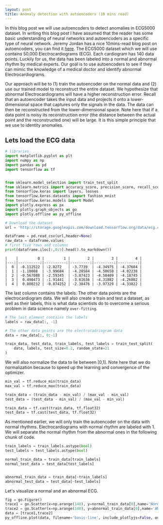 ```yaml
---
layout: post
title: Anomaly detection with autoencoders (10 mins read) 
---
```



<script type="text/javascript" async
  src="https://cdn.mathjax.org/mathjax/latest/MathJax.js?config=TeX-MML-AM_CHTML">
</script>

<script src="https://cdn.plot.ly/plotly-latest.min.js"></script>



In this blog post we will use autoencoders to detect anomalies in ECG5000 dataset. In writing this blog post I have assumed that the reader has some basic understanding of neural networks and autoencoders as a specific type of neural network. Jeremy Jordan has a nice 10mins-read blog post on autoencoders, you can find it [here](https://www.jeremyjordan.me/autoencoders/).  The ECG5000 dataset which we will use contains 50,000 Electrocardiograms (ECG). Each cardiogram has 140 data points.  Luckily for us, the data has been labeled into a normal and abnormal rhythm by medical experts. Our goal is to use autoencoders to see if they can mimic the knowledge of a medical doctor and identify abnormal Electrocardiograms.

Our approach will be to (1) train the autoencoder on the normal data and (2) use our trained model to reconstruct the entire dataset. We hypothesize that abnormal Electrocardiograms will have a higher reconstruction error. Recall that an autoencoder takes the input data and projects it onto a lower-dimensional space that captures only the signals in the data. The data can then be reconstructed from the lower-dimensional space. Note here that if a data point is noisy its reconstruction error (the distance between the actual point and the reconstructed one) will be large. It is this simple principle that we use to identity anomalies. 


## Lets load the ECG data 


```python
# libraries 
import matplotlib.pyplot as plt
import numpy as np
import pandas as pd
import tensorflow as tf


from sklearn.model_selection import train_test_split
from sklearn.metrics import accuracy_score, precision_score, recall_score
from tensorflow.keras import layers, losses
from tensorflow.keras.datasets import fashion_mnist
from tensorflow.keras.models import Model
import plotly.express as px 
import plotly.graph_objects as go 
import plotly.offline as py_offline
```


```python
# Download the dataset
url = 'http://storage.googleapis.com/download.tensorflow.org/data/ecg.csv'

dataframe = pd.read_csv(url,header=None)
raw_data = dataframe.values
# first five rows and columns
print(dataframe.iloc[:,0:5].head().to_markdown())
```

    |    |         0 |         1 |        2 |        3 |        4 |
    |---:|----------:|----------:|---------:|---------:|---------:|
    |  0 | -0.112522 | -2.8272   | -3.7739  | -4.34975 | -4.37604 |
    |  1 | -1.10088  | -3.99684  | -4.28584 | -4.50658 | -4.02238 |
    |  2 | -0.567088 | -2.59345  | -3.87423 | -4.58409 | -4.18745 |
    |  3 |  0.490473 | -1.91441  | -3.61636 | -4.31882 | -4.26802 |
    |  4 |  0.800232 | -0.874252 | -2.38476 | -3.97329 | -4.33822 |


The last column contains the labels. The other data points are the electrocardiogram data. We will also create a train and test a dataset, as well as their labels, this is what data scientists do to overcome a serious problem in data science namely `over-fitting`.


```python
# The last element contains the labels
labels = raw_data[:, -1]

# The other data points are the electrocadriogram data
data = raw_data[:, 0:-1]

train_data, test_data, train_labels, test_labels = train_test_split(
    data, labels, test_size=0.2, random_state=21
)
```

We will also normalize the data to lie between [0,1]. Note here that we do normalization because to speed up the learning and convergence of the optimizer. 



```python
min_val = tf.reduce_min(train_data)
max_val = tf.reduce_max(train_data)

train_data = (train_data - min_val) / (max_val - min_val)
test_data = (test_data - min_val) / (max_val - min_val)

train_data = tf.cast(train_data, tf.float32)
test_data = tf.cast(test_data, tf.float32)
```


As mentioned earlier, we will only train the autoencoder on the data with normal rhythms. Electrocardiograms with normal rhythm are labeled with 1. We will separate the normal rhythm from the abnormal ones in the following chunk of code.


```python
train_labels = train_labels.astype(bool)
test_labels = test_labels.astype(bool)

normal_train_data = train_data[train_labels]
normal_test_data = test_data[test_labels]


abnormal_train_data = train_data[~train_labels]
abnormal_test_data = test_data[~test_labels]
```

Let's visualize a normal and an abnormal  ECG. 


```python
fig = go.Figure()
trace1 = go.Scatter(x=np.arange(140), y=normal_train_data[0],name='Normal')
trace2 = go.Scatter(x=np.arange(140), y=abnormal_train_data[0],name='Abnormal')
data = [trace1,trace2]
py_offline.plot(data, filename='basic-line', include_plotlyjs=False, output_type='div')


```
 <div>                            <div id="df570e40-a9ee-4b30-9e74-8952a20a474b" class="plotly-graph-div" style="height:100%; width:100%;"></div>            <script type="text/javascript">                                    window.PLOTLYENV=window.PLOTLYENV || {};                                    if (document.getElementById("df570e40-a9ee-4b30-9e74-8952a20a474b")) {                    Plotly.newPlot(                        "df570e40-a9ee-4b30-9e74-8952a20a474b",                        [{"name":"Normal","type":"scatter","x":[0,1,2,3,4,5,6,7,8,9,10,11,12,13,14,15,16,17,18,19,20,21,22,23,24,25,26,27,28,29,30,31,32,33,34,35,36,37,38,39,40,41,42,43,44,45,46,47,48,49,50,51,52,53,54,55,56,57,58,59,60,61,62,63,64,65,66,67,68,69,70,71,72,73,74,75,76,77,78,79,80,81,82,83,84,85,86,87,88,89,90,91,92,93,94,95,96,97,98,99,100,101,102,103,104,105,106,107,108,109,110,111,112,113,114,115,116,117,118,119,120,121,122,123,124,125,126,127,128,129,130,131,132,133,134,135,136,137,138,139],"y":[0.5703046321868896,0.4656165838241577,0.2905811667442322,0.17791584134101868,0.09538919478654861,0.08467857539653778,0.2019510418176651,0.3163002133369446,0.33732032775878906,0.41424882411956787,0.47070595622062683,0.4691905081272125,0.4776775538921356,0.48004090785980225,0.4702724516391754,0.4729926884174347,0.479171484708786,0.48027467727661133,0.46928870677948,0.46106863021850586,0.46148037910461426,0.4465829133987427,0.45325326919555664,0.4561009407043457,0.4489617943763733,0.44325318932533264,0.4340217411518097,0.4430723488330841,0.4325052499771118,0.43014901876449585,0.41454657912254333,0.4120652973651886,0.40420278906822205,0.4105454385280609,0.4082913100719452,0.40342992544174194,0.39648476243019104,0.3933204412460327,0.39158815145492554,0.3960387706756592,0.4074695408344269,0.40531179308891296,0.41734880208969116,0.41624557971954346,0.42334118485450745,0.4459063708782196,0.4455184042453766,0.44474098086357117,0.44404327869415283,0.4567321836948395,0.4521746337413788,0.4532504081726074,0.46082931756973267,0.4669593572616577,0.4663194417953491,0.47432830929756165,0.46297091245651245,0.4738894999027252,0.4678889811038971,0.4673447906970978,0.4802667498588562,0.48439839482307434,0.48574668169021606,0.48985567688941956,0.4931734800338745,0.48830410838127136,0.49913936853408813,0.505709171295166,0.5078241229057312,0.5132302641868591,0.5211992859840393,0.514991819858551,0.519900918006897,0.5074853897094727,0.5113434195518494,0.5092939734458923,0.5073481798171997,0.5110538005828857,0.5096123814582825,0.4963955879211426,0.49456536769866943,0.5014910101890564,0.5063670873641968,0.5020293593406677,0.5007152557373047,0.4958237409591675,0.4843623638153076,0.4914246201515198,0.4825357496738434,0.47723883390426636,0.47550636529922485,0.47530031204223633,0.4876338243484497,0.4776129722595215,0.474583238363266,0.4757544696331024,0.47009119391441345,0.4540967047214508,0.46874862909317017,0.4767007529735565,0.4795878529548645,0.4751480519771576,0.47619494795799255,0.48561891913414,0.48763763904571533,0.4996277689933777,0.5284430384635925,0.5431970953941345,0.5495933294296265,0.5488370060920715,0.5231477618217468,0.4934438467025757,0.49881476163864136,0.5099680423736572,0.516133189201355,0.4907889664173126,0.4668024778366089,0.43299439549446106,0.4164400100708008,0.4182245135307312,0.43140411376953125,0.43214115500450134,0.4212411642074585,0.42373567819595337,0.42885276675224304,0.43089887499809265,0.43537637591362,0.4391244351863861,0.4371418356895447,0.4453428089618683,0.4533092975616455,0.48821336030960083,0.5786804556846619,0.5858615636825562,0.5959517955780029,0.5952476263046265,0.5700759291648865,0.4850423336029053,0.42335018515586853,0.4759834408760071]},{"name":"Abnormal","type":"scatter","x":[0,1,2,3,4,5,6,7,8,9,10,11,12,13,14,15,16,17,18,19,20,21,22,23,24,25,26,27,28,29,30,31,32,33,34,35,36,37,38,39,40,41,42,43,44,45,46,47,48,49,50,51,52,53,54,55,56,57,58,59,60,61,62,63,64,65,66,67,68,69,70,71,72,73,74,75,76,77,78,79,80,81,82,83,84,85,86,87,88,89,90,91,92,93,94,95,96,97,98,99,100,101,102,103,104,105,106,107,108,109,110,111,112,113,114,115,116,117,118,119,120,121,122,123,124,125,126,127,128,129,130,131,132,133,134,135,136,137,138,139],"y":[0.4304001033306122,0.35345321893692017,0.3034263849258423,0.2818489074707031,0.28353944420814514,0.28959953784942627,0.3114522695541382,0.3470645248889923,0.3809654414653778,0.39506226778030396,0.3976452350616455,0.41356122493743896,0.4387162923812866,0.4520491063594818,0.4495706260204315,0.44956129789352417,0.45499545335769653,0.45426806807518005,0.44863343238830566,0.45084789395332336,0.45330581068992615,0.4520796537399292,0.4475529193878174,0.44939249753952026,0.4473649561405182,0.44874852895736694,0.4485017955303192,0.4462437331676483,0.44809791445732117,0.4483480751514435,0.44390979409217834,0.44208911061286926,0.4433857798576355,0.44462850689888,0.43986889719963074,0.4404641091823578,0.4400186240673065,0.43668332695961,0.4339315891265869,0.4317610263824463,0.4295136630535126,0.4274426996707916,0.42877644300460815,0.42894187569618225,0.4254743754863739,0.42517906427383423,0.42631953954696655,0.4277213215827942,0.42250746488571167,0.42367860674858093,0.4281102418899536,0.4270593523979187,0.4272007346153259,0.4308776557445526,0.4309622049331665,0.43490204215049744,0.43578556180000305,0.43896228075027466,0.44403478503227234,0.4491182863712311,0.453519344329834,0.4524179995059967,0.45339763164520264,0.45347079634666443,0.45640361309051514,0.45917513966560364,0.45685112476348877,0.45898863673210144,0.4569636881351471,0.45675793290138245,0.46130383014678955,0.45900118350982666,0.46151021122932434,0.46561598777770996,0.4587060809135437,0.4582265317440033,0.4626377522945404,0.4621920883655548,0.4627910554409027,0.46581798791885376,0.4644567370414734,0.4647052586078644,0.46456974744796753,0.4647565186023712,0.46593987941741943,0.46568334102630615,0.46936455368995667,0.47205060720443726,0.4691234230995178,0.4770551025867462,0.4743116497993469,0.4712502956390381,0.476502001285553,0.4755341112613678,0.47373101115226746,0.47748467326164246,0.48040735721588135,0.47647133469581604,0.4788639545440674,0.48452094197273254,0.4846736788749695,0.4795249104499817,0.4818657338619232,0.4819636642932892,0.48308029770851135,0.47801387310028076,0.48302972316741943,0.48857638239860535,0.48736441135406494,0.49351075291633606,0.49945521354675293,0.505765438079834,0.5169975757598877,0.527177631855011,0.5347791314125061,0.544451892375946,0.5556207895278931,0.5749051570892334,0.5851321816444397,0.5897799730300903,0.5978419184684753,0.6050950884819031,0.6238124370574951,0.6344885230064392,0.6365599036216736,0.6482247710227966,0.6608508229255676,0.6543368697166443,0.6259334683418274,0.5985985398292542,0.5772880911827087,0.5069698095321655,0.423368364572525,0.395474374294281,0.3666984438896179,0.35847392678260803,0.34862595796585083,0.3050689399242401,0.2622550129890442,0.25020110607147217]}],                        {"template":{"data":{"bar":[{"error_x":{"color":"#2a3f5f"},"error_y":{"color":"#2a3f5f"},"marker":{"line":{"color":"#E5ECF6","width":0.5},"pattern":{"fillmode":"overlay","size":10,"solidity":0.2}},"type":"bar"}],"barpolar":[{"marker":{"line":{"color":"#E5ECF6","width":0.5},"pattern":{"fillmode":"overlay","size":10,"solidity":0.2}},"type":"barpolar"}],"carpet":[{"aaxis":{"endlinecolor":"#2a3f5f","gridcolor":"white","linecolor":"white","minorgridcolor":"white","startlinecolor":"#2a3f5f"},"baxis":{"endlinecolor":"#2a3f5f","gridcolor":"white","linecolor":"white","minorgridcolor":"white","startlinecolor":"#2a3f5f"},"type":"carpet"}],"choropleth":[{"colorbar":{"outlinewidth":0,"ticks":""},"type":"choropleth"}],"contour":[{"colorbar":{"outlinewidth":0,"ticks":""},"colorscale":[[0.0,"#0d0887"],[0.1111111111111111,"#46039f"],[0.2222222222222222,"#7201a8"],[0.3333333333333333,"#9c179e"],[0.4444444444444444,"#bd3786"],[0.5555555555555556,"#d8576b"],[0.6666666666666666,"#ed7953"],[0.7777777777777778,"#fb9f3a"],[0.8888888888888888,"#fdca26"],[1.0,"#f0f921"]],"type":"contour"}],"contourcarpet":[{"colorbar":{"outlinewidth":0,"ticks":""},"type":"contourcarpet"}],"heatmap":[{"colorbar":{"outlinewidth":0,"ticks":""},"colorscale":[[0.0,"#0d0887"],[0.1111111111111111,"#46039f"],[0.2222222222222222,"#7201a8"],[0.3333333333333333,"#9c179e"],[0.4444444444444444,"#bd3786"],[0.5555555555555556,"#d8576b"],[0.6666666666666666,"#ed7953"],[0.7777777777777778,"#fb9f3a"],[0.8888888888888888,"#fdca26"],[1.0,"#f0f921"]],"type":"heatmap"}],"heatmapgl":[{"colorbar":{"outlinewidth":0,"ticks":""},"colorscale":[[0.0,"#0d0887"],[0.1111111111111111,"#46039f"],[0.2222222222222222,"#7201a8"],[0.3333333333333333,"#9c179e"],[0.4444444444444444,"#bd3786"],[0.5555555555555556,"#d8576b"],[0.6666666666666666,"#ed7953"],[0.7777777777777778,"#fb9f3a"],[0.8888888888888888,"#fdca26"],[1.0,"#f0f921"]],"type":"heatmapgl"}],"histogram":[{"marker":{"pattern":{"fillmode":"overlay","size":10,"solidity":0.2}},"type":"histogram"}],"histogram2d":[{"colorbar":{"outlinewidth":0,"ticks":""},"colorscale":[[0.0,"#0d0887"],[0.1111111111111111,"#46039f"],[0.2222222222222222,"#7201a8"],[0.3333333333333333,"#9c179e"],[0.4444444444444444,"#bd3786"],[0.5555555555555556,"#d8576b"],[0.6666666666666666,"#ed7953"],[0.7777777777777778,"#fb9f3a"],[0.8888888888888888,"#fdca26"],[1.0,"#f0f921"]],"type":"histogram2d"}],"histogram2dcontour":[{"colorbar":{"outlinewidth":0,"ticks":""},"colorscale":[[0.0,"#0d0887"],[0.1111111111111111,"#46039f"],[0.2222222222222222,"#7201a8"],[0.3333333333333333,"#9c179e"],[0.4444444444444444,"#bd3786"],[0.5555555555555556,"#d8576b"],[0.6666666666666666,"#ed7953"],[0.7777777777777778,"#fb9f3a"],[0.8888888888888888,"#fdca26"],[1.0,"#f0f921"]],"type":"histogram2dcontour"}],"mesh3d":[{"colorbar":{"outlinewidth":0,"ticks":""},"type":"mesh3d"}],"parcoords":[{"line":{"colorbar":{"outlinewidth":0,"ticks":""}},"type":"parcoords"}],"pie":[{"automargin":true,"type":"pie"}],"scatter":[{"marker":{"colorbar":{"outlinewidth":0,"ticks":""}},"type":"scatter"}],"scatter3d":[{"line":{"colorbar":{"outlinewidth":0,"ticks":""}},"marker":{"colorbar":{"outlinewidth":0,"ticks":""}},"type":"scatter3d"}],"scattercarpet":[{"marker":{"colorbar":{"outlinewidth":0,"ticks":""}},"type":"scattercarpet"}],"scattergeo":[{"marker":{"colorbar":{"outlinewidth":0,"ticks":""}},"type":"scattergeo"}],"scattergl":[{"marker":{"colorbar":{"outlinewidth":0,"ticks":""}},"type":"scattergl"}],"scattermapbox":[{"marker":{"colorbar":{"outlinewidth":0,"ticks":""}},"type":"scattermapbox"}],"scatterpolar":[{"marker":{"colorbar":{"outlinewidth":0,"ticks":""}},"type":"scatterpolar"}],"scatterpolargl":[{"marker":{"colorbar":{"outlinewidth":0,"ticks":""}},"type":"scatterpolargl"}],"scatterternary":[{"marker":{"colorbar":{"outlinewidth":0,"ticks":""}},"type":"scatterternary"}],"surface":[{"colorbar":{"outlinewidth":0,"ticks":""},"colorscale":[[0.0,"#0d0887"],[0.1111111111111111,"#46039f"],[0.2222222222222222,"#7201a8"],[0.3333333333333333,"#9c179e"],[0.4444444444444444,"#bd3786"],[0.5555555555555556,"#d8576b"],[0.6666666666666666,"#ed7953"],[0.7777777777777778,"#fb9f3a"],[0.8888888888888888,"#fdca26"],[1.0,"#f0f921"]],"type":"surface"}],"table":[{"cells":{"fill":{"color":"#EBF0F8"},"line":{"color":"white"}},"header":{"fill":{"color":"#C8D4E3"},"line":{"color":"white"}},"type":"table"}]},"layout":{"annotationdefaults":{"arrowcolor":"#2a3f5f","arrowhead":0,"arrowwidth":1},"autotypenumbers":"strict","coloraxis":{"colorbar":{"outlinewidth":0,"ticks":""}},"colorscale":{"diverging":[[0,"#8e0152"],[0.1,"#c51b7d"],[0.2,"#de77ae"],[0.3,"#f1b6da"],[0.4,"#fde0ef"],[0.5,"#f7f7f7"],[0.6,"#e6f5d0"],[0.7,"#b8e186"],[0.8,"#7fbc41"],[0.9,"#4d9221"],[1,"#276419"]],"sequential":[[0.0,"#0d0887"],[0.1111111111111111,"#46039f"],[0.2222222222222222,"#7201a8"],[0.3333333333333333,"#9c179e"],[0.4444444444444444,"#bd3786"],[0.5555555555555556,"#d8576b"],[0.6666666666666666,"#ed7953"],[0.7777777777777778,"#fb9f3a"],[0.8888888888888888,"#fdca26"],[1.0,"#f0f921"]],"sequentialminus":[[0.0,"#0d0887"],[0.1111111111111111,"#46039f"],[0.2222222222222222,"#7201a8"],[0.3333333333333333,"#9c179e"],[0.4444444444444444,"#bd3786"],[0.5555555555555556,"#d8576b"],[0.6666666666666666,"#ed7953"],[0.7777777777777778,"#fb9f3a"],[0.8888888888888888,"#fdca26"],[1.0,"#f0f921"]]},"colorway":["#636efa","#EF553B","#00cc96","#ab63fa","#FFA15A","#19d3f3","#FF6692","#B6E880","#FF97FF","#FECB52"],"font":{"color":"#2a3f5f"},"geo":{"bgcolor":"white","lakecolor":"white","landcolor":"#E5ECF6","showlakes":true,"showland":true,"subunitcolor":"white"},"hoverlabel":{"align":"left"},"hovermode":"closest","mapbox":{"style":"light"},"paper_bgcolor":"white","plot_bgcolor":"#E5ECF6","polar":{"angularaxis":{"gridcolor":"white","linecolor":"white","ticks":""},"bgcolor":"#E5ECF6","radialaxis":{"gridcolor":"white","linecolor":"white","ticks":""}},"scene":{"xaxis":{"backgroundcolor":"#E5ECF6","gridcolor":"white","gridwidth":2,"linecolor":"white","showbackground":true,"ticks":"","zerolinecolor":"white"},"yaxis":{"backgroundcolor":"#E5ECF6","gridcolor":"white","gridwidth":2,"linecolor":"white","showbackground":true,"ticks":"","zerolinecolor":"white"},"zaxis":{"backgroundcolor":"#E5ECF6","gridcolor":"white","gridwidth":2,"linecolor":"white","showbackground":true,"ticks":"","zerolinecolor":"white"}},"shapedefaults":{"line":{"color":"#2a3f5f"}},"ternary":{"aaxis":{"gridcolor":"white","linecolor":"white","ticks":""},"baxis":{"gridcolor":"white","linecolor":"white","ticks":""},"bgcolor":"#E5ECF6","caxis":{"gridcolor":"white","linecolor":"white","ticks":""}},"title":{"x":0.05},"xaxis":{"automargin":true,"gridcolor":"white","linecolor":"white","ticks":"","title":{"standoff":15},"zerolinecolor":"white","zerolinewidth":2},"yaxis":{"automargin":true,"gridcolor":"white","linecolor":"white","ticks":"","title":{"standoff":15},"zerolinecolor":"white","zerolinewidth":2}}}},                        {"responsive": true}                    )                };                            </script>        </div>



Observe that there is a huge discrepancy between the normal and abnormal graphs for large values on the x-axis. We will now build an autoencoder that will encode the normal data.

Build the model. Here we will use `Kera`'s sequential API, with three dense layers for the encoder and three dense layers for the decoder. We will create an `AnormlyDectector` class that inherits from the `Model` class. 


```python
class AnomalyDetector(Model):
  def __init__(self):
    super(AnomalyDetector, self).__init__()
    self.encoder = tf.keras.Sequential([
      layers.Dense(32, activation="relu"),
      layers.Dense(16, activation="relu"),
      layers.Dense(8, activation="relu")])

    self.decoder = tf.keras.Sequential([
      layers.Dense(16, activation="relu"),
      layers.Dense(32, activation="relu"),
      layers.Dense(140, activation="sigmoid")])

  def call(self, x):
    encoded = self.encoder(x)
    decoded = self.decoder(encoded)
    return decoded

autoencoder = AnomalyDetector()
```

Note that the call method in the `AnormalyDetector` class combines the `encoder` and `decoder` and returns the `decoder` object. Let's `compile`, compilation here will mean we will update our `autoencoder` object with an `optimizer` and a `loss` function. We are using the mean absolute error loss defined as:

$$
\text{mae} = \frac{1}{n}\sum_{i=1}^n{|y_i-\hat{y}_i|}.
$$

Where in this simple formular, we have $n$ data points $$ i = 1,2,...,n$$, $$y_i $$ refers to the actual (true/observed) data point and $$\hat{y}_i$$ is its estimate. In our use case, $$y_i$$ is the actual ECG and $$\hat{y}_i$$ will be its reconstructed version.


```python
autoencoder.compile(optimizer='adam', loss='mae')
```

We now train the `autoencoder` by calling its fit method using only the normal rhythm ECG.


```python
history = autoencoder.fit(normal_train_data, normal_train_data, 
          epochs=40, 
          batch_size=1024,
          validation_data=(test_data, test_data),
          shuffle=True)
```

    2021-07-01 23:30:53.389957: I tensorflow/compiler/mlir/mlir_graph_optimization_pass.cc:176] None of the MLIR Optimization Passes are enabled (registered 2)
    2021-07-01 23:30:53.407961: I tensorflow/core/platform/profile_utils/cpu_utils.cc:114] CPU Frequency: 2299965000 Hz
    Epoch 1/40
    3/3 [==============================] - 1s 68ms/step - loss: 0.0583 - val_loss: 0.0538
    Epoch 2/40
    3/3 [==============================] - 0s 12ms/step - loss: 0.0572 - val_loss: 0.0529
    Epoch 3/40
    3/3 [==============================] - 0s 13ms/step - loss: 0.0560 - val_loss: 0.0516
    Epoch 4/40
   


Note that although, the training is done on the normal rythm ECG, the validation is done on the entire test dataset. 


```python
trace1 = go.Scatter(y=history.history["loss"],name='Training loss')
trace2 = go.Scatter(y=history.history["val_loss"],name="Validation Loss")

data = [trace1,trace2]
py_offline.plot(data, filename='basic-line', include_plotlyjs=False, output_type='div')
```
<div>                            <div id="9a253f0c-d785-4a32-8fb4-40fba092d1ae" class="plotly-graph-div" style="height:100%; width:100%;"></div>            <script type="text/javascript">                                    window.PLOTLYENV=window.PLOTLYENV || {};                                    if (document.getElementById("9a253f0c-d785-4a32-8fb4-40fba092d1ae")) {                    Plotly.newPlot(                        "9a253f0c-d785-4a32-8fb4-40fba092d1ae",                        [{"name":"Training loss","type":"scatter","y":[0.058278534561395645,0.05722469091415405,0.055976081639528275,0.05413749814033508,0.05195949599146843,0.04983977600932121,0.047649431973695755,0.045335717499256134,0.042959924787282944,0.04062921181321144,0.03834312781691551,0.03613226115703583,0.034103430807590485,0.032226432114839554,0.030500391498208046,0.028956780210137367,0.027625905349850655,0.026466840878129005,0.02543344534933567,0.024553125724196434,0.023776769638061523,0.023114116862416267,0.022525107488036156,0.02204899489879608,0.021653564646840096,0.021222712472081184,0.020815474912524223,0.02050328254699707,0.020228561013936996,0.01997336931526661,0.019709087908267975,0.019487522542476654,0.019291188567876816,0.019120845943689346,0.018972262740135193,0.01884193904697895,0.01869540847837925,0.018570875748991966,0.018489936366677284,0.018385285511612892]},{"name":"Validation Loss","type":"scatter","y":[0.05377873405814171,0.05285775288939476,0.05161994323134422,0.050348639488220215,0.049337007105350494,0.04812619462609291,0.04682121425867081,0.04544347524642944,0.04408815875649452,0.04306970164179802,0.04215961694717407,0.041414909064769745,0.040336973965168,0.03945089876651764,0.03880546614527702,0.0382448211312294,0.037505149841308594,0.0367407463490963,0.03622050955891609,0.035524141043424606,0.035079870373010635,0.034299202263355255,0.03374018892645836,0.033646248281002045,0.03341890498995781,0.032838888466358185,0.032575566321611404,0.032258376479148865,0.032065022736787796,0.03204252943396568,0.032129280269145966,0.032059311866760254,0.03175316005945206,0.03152251988649368,0.031246867030858994,0.03106059320271015,0.03096027299761772,0.031274210661649704,0.031148653477430344,0.03088766522705555]}],                        {"template":{"data":{"bar":[{"error_x":{"color":"#2a3f5f"},"error_y":{"color":"#2a3f5f"},"marker":{"line":{"color":"#E5ECF6","width":0.5},"pattern":{"fillmode":"overlay","size":10,"solidity":0.2}},"type":"bar"}],"barpolar":[{"marker":{"line":{"color":"#E5ECF6","width":0.5},"pattern":{"fillmode":"overlay","size":10,"solidity":0.2}},"type":"barpolar"}],"carpet":[{"aaxis":{"endlinecolor":"#2a3f5f","gridcolor":"white","linecolor":"white","minorgridcolor":"white","startlinecolor":"#2a3f5f"},"baxis":{"endlinecolor":"#2a3f5f","gridcolor":"white","linecolor":"white","minorgridcolor":"white","startlinecolor":"#2a3f5f"},"type":"carpet"}],"choropleth":[{"colorbar":{"outlinewidth":0,"ticks":""},"type":"choropleth"}],"contour":[{"colorbar":{"outlinewidth":0,"ticks":""},"colorscale":[[0.0,"#0d0887"],[0.1111111111111111,"#46039f"],[0.2222222222222222,"#7201a8"],[0.3333333333333333,"#9c179e"],[0.4444444444444444,"#bd3786"],[0.5555555555555556,"#d8576b"],[0.6666666666666666,"#ed7953"],[0.7777777777777778,"#fb9f3a"],[0.8888888888888888,"#fdca26"],[1.0,"#f0f921"]],"type":"contour"}],"contourcarpet":[{"colorbar":{"outlinewidth":0,"ticks":""},"type":"contourcarpet"}],"heatmap":[{"colorbar":{"outlinewidth":0,"ticks":""},"colorscale":[[0.0,"#0d0887"],[0.1111111111111111,"#46039f"],[0.2222222222222222,"#7201a8"],[0.3333333333333333,"#9c179e"],[0.4444444444444444,"#bd3786"],[0.5555555555555556,"#d8576b"],[0.6666666666666666,"#ed7953"],[0.7777777777777778,"#fb9f3a"],[0.8888888888888888,"#fdca26"],[1.0,"#f0f921"]],"type":"heatmap"}],"heatmapgl":[{"colorbar":{"outlinewidth":0,"ticks":""},"colorscale":[[0.0,"#0d0887"],[0.1111111111111111,"#46039f"],[0.2222222222222222,"#7201a8"],[0.3333333333333333,"#9c179e"],[0.4444444444444444,"#bd3786"],[0.5555555555555556,"#d8576b"],[0.6666666666666666,"#ed7953"],[0.7777777777777778,"#fb9f3a"],[0.8888888888888888,"#fdca26"],[1.0,"#f0f921"]],"type":"heatmapgl"}],"histogram":[{"marker":{"pattern":{"fillmode":"overlay","size":10,"solidity":0.2}},"type":"histogram"}],"histogram2d":[{"colorbar":{"outlinewidth":0,"ticks":""},"colorscale":[[0.0,"#0d0887"],[0.1111111111111111,"#46039f"],[0.2222222222222222,"#7201a8"],[0.3333333333333333,"#9c179e"],[0.4444444444444444,"#bd3786"],[0.5555555555555556,"#d8576b"],[0.6666666666666666,"#ed7953"],[0.7777777777777778,"#fb9f3a"],[0.8888888888888888,"#fdca26"],[1.0,"#f0f921"]],"type":"histogram2d"}],"histogram2dcontour":[{"colorbar":{"outlinewidth":0,"ticks":""},"colorscale":[[0.0,"#0d0887"],[0.1111111111111111,"#46039f"],[0.2222222222222222,"#7201a8"],[0.3333333333333333,"#9c179e"],[0.4444444444444444,"#bd3786"],[0.5555555555555556,"#d8576b"],[0.6666666666666666,"#ed7953"],[0.7777777777777778,"#fb9f3a"],[0.8888888888888888,"#fdca26"],[1.0,"#f0f921"]],"type":"histogram2dcontour"}],"mesh3d":[{"colorbar":{"outlinewidth":0,"ticks":""},"type":"mesh3d"}],"parcoords":[{"line":{"colorbar":{"outlinewidth":0,"ticks":""}},"type":"parcoords"}],"pie":[{"automargin":true,"type":"pie"}],"scatter":[{"marker":{"colorbar":{"outlinewidth":0,"ticks":""}},"type":"scatter"}],"scatter3d":[{"line":{"colorbar":{"outlinewidth":0,"ticks":""}},"marker":{"colorbar":{"outlinewidth":0,"ticks":""}},"type":"scatter3d"}],"scattercarpet":[{"marker":{"colorbar":{"outlinewidth":0,"ticks":""}},"type":"scattercarpet"}],"scattergeo":[{"marker":{"colorbar":{"outlinewidth":0,"ticks":""}},"type":"scattergeo"}],"scattergl":[{"marker":{"colorbar":{"outlinewidth":0,"ticks":""}},"type":"scattergl"}],"scattermapbox":[{"marker":{"colorbar":{"outlinewidth":0,"ticks":""}},"type":"scattermapbox"}],"scatterpolar":[{"marker":{"colorbar":{"outlinewidth":0,"ticks":""}},"type":"scatterpolar"}],"scatterpolargl":[{"marker":{"colorbar":{"outlinewidth":0,"ticks":""}},"type":"scatterpolargl"}],"scatterternary":[{"marker":{"colorbar":{"outlinewidth":0,"ticks":""}},"type":"scatterternary"}],"surface":[{"colorbar":{"outlinewidth":0,"ticks":""},"colorscale":[[0.0,"#0d0887"],[0.1111111111111111,"#46039f"],[0.2222222222222222,"#7201a8"],[0.3333333333333333,"#9c179e"],[0.4444444444444444,"#bd3786"],[0.5555555555555556,"#d8576b"],[0.6666666666666666,"#ed7953"],[0.7777777777777778,"#fb9f3a"],[0.8888888888888888,"#fdca26"],[1.0,"#f0f921"]],"type":"surface"}],"table":[{"cells":{"fill":{"color":"#EBF0F8"},"line":{"color":"white"}},"header":{"fill":{"color":"#C8D4E3"},"line":{"color":"white"}},"type":"table"}]},"layout":{"annotationdefaults":{"arrowcolor":"#2a3f5f","arrowhead":0,"arrowwidth":1},"autotypenumbers":"strict","coloraxis":{"colorbar":{"outlinewidth":0,"ticks":""}},"colorscale":{"diverging":[[0,"#8e0152"],[0.1,"#c51b7d"],[0.2,"#de77ae"],[0.3,"#f1b6da"],[0.4,"#fde0ef"],[0.5,"#f7f7f7"],[0.6,"#e6f5d0"],[0.7,"#b8e186"],[0.8,"#7fbc41"],[0.9,"#4d9221"],[1,"#276419"]],"sequential":[[0.0,"#0d0887"],[0.1111111111111111,"#46039f"],[0.2222222222222222,"#7201a8"],[0.3333333333333333,"#9c179e"],[0.4444444444444444,"#bd3786"],[0.5555555555555556,"#d8576b"],[0.6666666666666666,"#ed7953"],[0.7777777777777778,"#fb9f3a"],[0.8888888888888888,"#fdca26"],[1.0,"#f0f921"]],"sequentialminus":[[0.0,"#0d0887"],[0.1111111111111111,"#46039f"],[0.2222222222222222,"#7201a8"],[0.3333333333333333,"#9c179e"],[0.4444444444444444,"#bd3786"],[0.5555555555555556,"#d8576b"],[0.6666666666666666,"#ed7953"],[0.7777777777777778,"#fb9f3a"],[0.8888888888888888,"#fdca26"],[1.0,"#f0f921"]]},"colorway":["#636efa","#EF553B","#00cc96","#ab63fa","#FFA15A","#19d3f3","#FF6692","#B6E880","#FF97FF","#FECB52"],"font":{"color":"#2a3f5f"},"geo":{"bgcolor":"white","lakecolor":"white","landcolor":"#E5ECF6","showlakes":true,"showland":true,"subunitcolor":"white"},"hoverlabel":{"align":"left"},"hovermode":"closest","mapbox":{"style":"light"},"paper_bgcolor":"white","plot_bgcolor":"#E5ECF6","polar":{"angularaxis":{"gridcolor":"white","linecolor":"white","ticks":""},"bgcolor":"#E5ECF6","radialaxis":{"gridcolor":"white","linecolor":"white","ticks":""}},"scene":{"xaxis":{"backgroundcolor":"#E5ECF6","gridcolor":"white","gridwidth":2,"linecolor":"white","showbackground":true,"ticks":"","zerolinecolor":"white"},"yaxis":{"backgroundcolor":"#E5ECF6","gridcolor":"white","gridwidth":2,"linecolor":"white","showbackground":true,"ticks":"","zerolinecolor":"white"},"zaxis":{"backgroundcolor":"#E5ECF6","gridcolor":"white","gridwidth":2,"linecolor":"white","showbackground":true,"ticks":"","zerolinecolor":"white"}},"shapedefaults":{"line":{"color":"#2a3f5f"}},"ternary":{"aaxis":{"gridcolor":"white","linecolor":"white","ticks":""},"baxis":{"gridcolor":"white","linecolor":"white","ticks":""},"bgcolor":"#E5ECF6","caxis":{"gridcolor":"white","linecolor":"white","ticks":""}},"title":{"x":0.05},"xaxis":{"automargin":true,"gridcolor":"white","linecolor":"white","ticks":"","title":{"standoff":15},"zerolinecolor":"white","zerolinewidth":2},"yaxis":{"automargin":true,"gridcolor":"white","linecolor":"white","ticks":"","title":{"standoff":15},"zerolinecolor":"white","zerolinewidth":2}}}},                        {"responsive": true}                    )                };                            </script>        </div>



## Reconstruction error

We now have a model that can encode and decode ECG. Let's use the model to reconstruct a particular ECG and check the reconstruction error, i.e., the difference between the actual ECG and its reconstruction. 



```python
encoded_data = autoencoder.encoder(normal_test_data).numpy()
decoded_data = autoencoder.decoder(encoded_data).numpy()


trace1 = go.Scatter(y=normal_test_data[0],name='Input data')
trace2 = go.Scatter(y=decoded_data[0],name='Reconstruction & error',
                         fill='tonexty')

data = [trace1,trace2]
py_offline.plot(data, filename='basic-line', include_plotlyjs=False, output_type='div')

```
<div>                            <div id="dcc55352-bca6-4c4c-aac4-ad4200bf7f8a" class="plotly-graph-div" style="height:100%; width:100%;"></div>            <script type="text/javascript">                                    window.PLOTLYENV=window.PLOTLYENV || {};                                    if (document.getElementById("dcc55352-bca6-4c4c-aac4-ad4200bf7f8a")) {                    Plotly.newPlot(                        "dcc55352-bca6-4c4c-aac4-ad4200bf7f8a",                        [{"name":"Input data","type":"scatter","y":[0.48035767674446106,0.2887779176235199,0.19828546047210693,0.17403002083301544,0.19065187871456146,0.2570231258869171,0.35133999586105347,0.3795180916786194,0.41933903098106384,0.47931399941444397,0.5085671544075012,0.5021305084228516,0.4981786012649536,0.5009568333625793,0.4963546097278595,0.4957442283630371,0.49634596705436707,0.4871847927570343,0.49864014983177185,0.49027618765830994,0.48405030369758606,0.4853919446468353,0.4781576991081238,0.4776414632797241,0.4754825830459595,0.4680434465408325,0.4633431136608124,0.4667298495769501,0.4565943777561188,0.45639845728874207,0.44269412755966187,0.4387221038341522,0.4350164234638214,0.4311322867870331,0.43271467089653015,0.43053433299064636,0.4260518252849579,0.4177199602127075,0.4224426746368408,0.4249061048030853,0.4222816526889801,0.4255194664001465,0.427318811416626,0.4344993233680725,0.43405434489250183,0.4319981336593628,0.4433560073375702,0.4449458420276642,0.4500327408313751,0.44775307178497314,0.45146772265434265,0.4631691873073578,0.4599079489707947,0.4583589732646942,0.46505701541900635,0.4695504903793335,0.48476895689964294,0.4720330536365509,0.47590193152427673,0.48128950595855713,0.48106202483177185,0.483425110578537,0.4797944724559784,0.49654191732406616,0.497626930475235,0.5003345012664795,0.4999160170555115,0.4998267590999603,0.5085312724113464,0.5027685165405273,0.5192650556564331,0.5174381136894226,0.5176679491996765,0.5243684649467468,0.522845447063446,0.523930549621582,0.5308157205581665,0.5383780002593994,0.5319925546646118,0.5184898376464844,0.5222746729850769,0.5139047503471375,0.5156378149986267,0.5147913098335266,0.5096921324729919,0.5125722289085388,0.5018595457077026,0.49053633213043213,0.48884034156799316,0.4823535084724426,0.47934600710868835,0.48330995440483093,0.4766990542411804,0.47691449522972107,0.4795263111591339,0.4947693347930908,0.5108534097671509,0.5188336968421936,0.5332105159759521,0.5425611138343811,0.5682035684585571,0.5826812386512756,0.6099961996078491,0.6065466403961182,0.5954951047897339,0.5819999575614929,0.5612176060676575,0.5507384538650513,0.5170336961746216,0.4897701144218445,0.4583636224269867,0.41286134719848633,0.3860044479370117,0.3743003010749817,0.37155696749687195,0.36838045716285706,0.3640936613082886,0.3643512427806854,0.3664138913154602,0.3565950393676758,0.3636854290962219,0.3610741198062897,0.3605392873287201,0.3603725731372833,0.36098870635032654,0.3649810552597046,0.3636249601840973,0.36424019932746887,0.3778349459171295,0.4150768220424652,0.4684041142463684,0.46837979555130005,0.48350921273231506,0.4904227554798126,0.4625466465950012,0.43603575229644775,0.4314790964126587,0.45463305711746216,0.5246124863624573,0.37137290835380554]},{"fill":"tonexty","name":"Reconstruction & error","type":"scatter","y":[0.4465961456298828,0.3107976019382477,0.21133604645729065,0.18289929628372192,0.18875935673713684,0.2345043122768402,0.3434072732925415,0.3885255455970764,0.36512336134910583,0.42534133791923523,0.4633747935295105,0.4717438817024231,0.44047656655311584,0.4607338607311249,0.4668833911418915,0.46644940972328186,0.48185503482818604,0.46478328108787537,0.4626923203468323,0.4700751006603241,0.46916255354881287,0.4654800295829773,0.4807877540588379,0.46511152386665344,0.46649792790412903,0.4589080512523651,0.43502575159072876,0.45252928137779236,0.4419180750846863,0.4393032193183899,0.42319244146347046,0.44804516434669495,0.4537696838378906,0.4307486116886139,0.4432544410228729,0.43226516246795654,0.438921183347702,0.41973650455474854,0.4481489062309265,0.4237235188484192,0.4533311128616333,0.4676003158092499,0.45611345767974854,0.44850221276283264,0.4738155007362366,0.47608277201652527,0.4773779809474945,0.47266486287117004,0.4874640107154846,0.4830182194709778,0.482825368642807,0.4895108938217163,0.47653865814208984,0.4739570915699005,0.4788680672645569,0.46779096126556396,0.4797886908054352,0.4860452711582184,0.48060664534568787,0.4844375252723694,0.47528624534606934,0.4678887724876404,0.47648727893829346,0.4845319986343384,0.4717547297477722,0.4927765130996704,0.48250359296798706,0.4789403975009918,0.4808230400085449,0.49723130464553833,0.49220043420791626,0.49434182047843933,0.48986905813217163,0.4954819083213806,0.4968757927417755,0.4968879520893097,0.49078139662742615,0.5026766657829285,0.4936281740665436,0.4938465654850006,0.4941617548465729,0.4906451404094696,0.4884297549724579,0.4897095263004303,0.48889023065567017,0.48968732357025146,0.48284363746643066,0.4703805446624756,0.48027828335762024,0.4846431612968445,0.47830653190612793,0.47400787472724915,0.47063881158828735,0.4844090938568115,0.48908936977386475,0.49187833070755005,0.5100383758544922,0.5182695388793945,0.5214661359786987,0.5442376136779785,0.553776741027832,0.5636242628097534,0.570266604423523,0.5791199207305908,0.5670091509819031,0.5490534901618958,0.5640684366226196,0.5354028344154358,0.5078877210617065,0.49572017788887024,0.47165119647979736,0.46608033776283264,0.47511523962020874,0.43220263719558716,0.4526681900024414,0.4415639340877533,0.44471877813339233,0.453139990568161,0.4496006667613983,0.42963409423828125,0.4544813632965088,0.43883538246154785,0.41174355149269104,0.4584041237831116,0.42554694414138794,0.45842498540878296,0.4576203227043152,0.44085976481437683,0.43572020530700684,0.4835623800754547,0.514413058757782,0.5381374359130859,0.5366976857185364,0.5121092796325684,0.5094010829925537,0.45953381061553955,0.4980086386203766,0.4697421193122864,0.47742846608161926,0.3997027277946472]}],                        {"template":{"data":{"bar":[{"error_x":{"color":"#2a3f5f"},"error_y":{"color":"#2a3f5f"},"marker":{"line":{"color":"#E5ECF6","width":0.5},"pattern":{"fillmode":"overlay","size":10,"solidity":0.2}},"type":"bar"}],"barpolar":[{"marker":{"line":{"color":"#E5ECF6","width":0.5},"pattern":{"fillmode":"overlay","size":10,"solidity":0.2}},"type":"barpolar"}],"carpet":[{"aaxis":{"endlinecolor":"#2a3f5f","gridcolor":"white","linecolor":"white","minorgridcolor":"white","startlinecolor":"#2a3f5f"},"baxis":{"endlinecolor":"#2a3f5f","gridcolor":"white","linecolor":"white","minorgridcolor":"white","startlinecolor":"#2a3f5f"},"type":"carpet"}],"choropleth":[{"colorbar":{"outlinewidth":0,"ticks":""},"type":"choropleth"}],"contour":[{"colorbar":{"outlinewidth":0,"ticks":""},"colorscale":[[0.0,"#0d0887"],[0.1111111111111111,"#46039f"],[0.2222222222222222,"#7201a8"],[0.3333333333333333,"#9c179e"],[0.4444444444444444,"#bd3786"],[0.5555555555555556,"#d8576b"],[0.6666666666666666,"#ed7953"],[0.7777777777777778,"#fb9f3a"],[0.8888888888888888,"#fdca26"],[1.0,"#f0f921"]],"type":"contour"}],"contourcarpet":[{"colorbar":{"outlinewidth":0,"ticks":""},"type":"contourcarpet"}],"heatmap":[{"colorbar":{"outlinewidth":0,"ticks":""},"colorscale":[[0.0,"#0d0887"],[0.1111111111111111,"#46039f"],[0.2222222222222222,"#7201a8"],[0.3333333333333333,"#9c179e"],[0.4444444444444444,"#bd3786"],[0.5555555555555556,"#d8576b"],[0.6666666666666666,"#ed7953"],[0.7777777777777778,"#fb9f3a"],[0.8888888888888888,"#fdca26"],[1.0,"#f0f921"]],"type":"heatmap"}],"heatmapgl":[{"colorbar":{"outlinewidth":0,"ticks":""},"colorscale":[[0.0,"#0d0887"],[0.1111111111111111,"#46039f"],[0.2222222222222222,"#7201a8"],[0.3333333333333333,"#9c179e"],[0.4444444444444444,"#bd3786"],[0.5555555555555556,"#d8576b"],[0.6666666666666666,"#ed7953"],[0.7777777777777778,"#fb9f3a"],[0.8888888888888888,"#fdca26"],[1.0,"#f0f921"]],"type":"heatmapgl"}],"histogram":[{"marker":{"pattern":{"fillmode":"overlay","size":10,"solidity":0.2}},"type":"histogram"}],"histogram2d":[{"colorbar":{"outlinewidth":0,"ticks":""},"colorscale":[[0.0,"#0d0887"],[0.1111111111111111,"#46039f"],[0.2222222222222222,"#7201a8"],[0.3333333333333333,"#9c179e"],[0.4444444444444444,"#bd3786"],[0.5555555555555556,"#d8576b"],[0.6666666666666666,"#ed7953"],[0.7777777777777778,"#fb9f3a"],[0.8888888888888888,"#fdca26"],[1.0,"#f0f921"]],"type":"histogram2d"}],"histogram2dcontour":[{"colorbar":{"outlinewidth":0,"ticks":""},"colorscale":[[0.0,"#0d0887"],[0.1111111111111111,"#46039f"],[0.2222222222222222,"#7201a8"],[0.3333333333333333,"#9c179e"],[0.4444444444444444,"#bd3786"],[0.5555555555555556,"#d8576b"],[0.6666666666666666,"#ed7953"],[0.7777777777777778,"#fb9f3a"],[0.8888888888888888,"#fdca26"],[1.0,"#f0f921"]],"type":"histogram2dcontour"}],"mesh3d":[{"colorbar":{"outlinewidth":0,"ticks":""},"type":"mesh3d"}],"parcoords":[{"line":{"colorbar":{"outlinewidth":0,"ticks":""}},"type":"parcoords"}],"pie":[{"automargin":true,"type":"pie"}],"scatter":[{"marker":{"colorbar":{"outlinewidth":0,"ticks":""}},"type":"scatter"}],"scatter3d":[{"line":{"colorbar":{"outlinewidth":0,"ticks":""}},"marker":{"colorbar":{"outlinewidth":0,"ticks":""}},"type":"scatter3d"}],"scattercarpet":[{"marker":{"colorbar":{"outlinewidth":0,"ticks":""}},"type":"scattercarpet"}],"scattergeo":[{"marker":{"colorbar":{"outlinewidth":0,"ticks":""}},"type":"scattergeo"}],"scattergl":[{"marker":{"colorbar":{"outlinewidth":0,"ticks":""}},"type":"scattergl"}],"scattermapbox":[{"marker":{"colorbar":{"outlinewidth":0,"ticks":""}},"type":"scattermapbox"}],"scatterpolar":[{"marker":{"colorbar":{"outlinewidth":0,"ticks":""}},"type":"scatterpolar"}],"scatterpolargl":[{"marker":{"colorbar":{"outlinewidth":0,"ticks":""}},"type":"scatterpolargl"}],"scatterternary":[{"marker":{"colorbar":{"outlinewidth":0,"ticks":""}},"type":"scatterternary"}],"surface":[{"colorbar":{"outlinewidth":0,"ticks":""},"colorscale":[[0.0,"#0d0887"],[0.1111111111111111,"#46039f"],[0.2222222222222222,"#7201a8"],[0.3333333333333333,"#9c179e"],[0.4444444444444444,"#bd3786"],[0.5555555555555556,"#d8576b"],[0.6666666666666666,"#ed7953"],[0.7777777777777778,"#fb9f3a"],[0.8888888888888888,"#fdca26"],[1.0,"#f0f921"]],"type":"surface"}],"table":[{"cells":{"fill":{"color":"#EBF0F8"},"line":{"color":"white"}},"header":{"fill":{"color":"#C8D4E3"},"line":{"color":"white"}},"type":"table"}]},"layout":{"annotationdefaults":{"arrowcolor":"#2a3f5f","arrowhead":0,"arrowwidth":1},"autotypenumbers":"strict","coloraxis":{"colorbar":{"outlinewidth":0,"ticks":""}},"colorscale":{"diverging":[[0,"#8e0152"],[0.1,"#c51b7d"],[0.2,"#de77ae"],[0.3,"#f1b6da"],[0.4,"#fde0ef"],[0.5,"#f7f7f7"],[0.6,"#e6f5d0"],[0.7,"#b8e186"],[0.8,"#7fbc41"],[0.9,"#4d9221"],[1,"#276419"]],"sequential":[[0.0,"#0d0887"],[0.1111111111111111,"#46039f"],[0.2222222222222222,"#7201a8"],[0.3333333333333333,"#9c179e"],[0.4444444444444444,"#bd3786"],[0.5555555555555556,"#d8576b"],[0.6666666666666666,"#ed7953"],[0.7777777777777778,"#fb9f3a"],[0.8888888888888888,"#fdca26"],[1.0,"#f0f921"]],"sequentialminus":[[0.0,"#0d0887"],[0.1111111111111111,"#46039f"],[0.2222222222222222,"#7201a8"],[0.3333333333333333,"#9c179e"],[0.4444444444444444,"#bd3786"],[0.5555555555555556,"#d8576b"],[0.6666666666666666,"#ed7953"],[0.7777777777777778,"#fb9f3a"],[0.8888888888888888,"#fdca26"],[1.0,"#f0f921"]]},"colorway":["#636efa","#EF553B","#00cc96","#ab63fa","#FFA15A","#19d3f3","#FF6692","#B6E880","#FF97FF","#FECB52"],"font":{"color":"#2a3f5f"},"geo":{"bgcolor":"white","lakecolor":"white","landcolor":"#E5ECF6","showlakes":true,"showland":true,"subunitcolor":"white"},"hoverlabel":{"align":"left"},"hovermode":"closest","mapbox":{"style":"light"},"paper_bgcolor":"white","plot_bgcolor":"#E5ECF6","polar":{"angularaxis":{"gridcolor":"white","linecolor":"white","ticks":""},"bgcolor":"#E5ECF6","radialaxis":{"gridcolor":"white","linecolor":"white","ticks":""}},"scene":{"xaxis":{"backgroundcolor":"#E5ECF6","gridcolor":"white","gridwidth":2,"linecolor":"white","showbackground":true,"ticks":"","zerolinecolor":"white"},"yaxis":{"backgroundcolor":"#E5ECF6","gridcolor":"white","gridwidth":2,"linecolor":"white","showbackground":true,"ticks":"","zerolinecolor":"white"},"zaxis":{"backgroundcolor":"#E5ECF6","gridcolor":"white","gridwidth":2,"linecolor":"white","showbackground":true,"ticks":"","zerolinecolor":"white"}},"shapedefaults":{"line":{"color":"#2a3f5f"}},"ternary":{"aaxis":{"gridcolor":"white","linecolor":"white","ticks":""},"baxis":{"gridcolor":"white","linecolor":"white","ticks":""},"bgcolor":"#E5ECF6","caxis":{"gridcolor":"white","linecolor":"white","ticks":""}},"title":{"x":0.05},"xaxis":{"automargin":true,"gridcolor":"white","linecolor":"white","ticks":"","title":{"standoff":15},"zerolinecolor":"white","zerolinewidth":2},"yaxis":{"automargin":true,"gridcolor":"white","linecolor":"white","ticks":"","title":{"standoff":15},"zerolinecolor":"white","zerolinewidth":2}}}},                        {"responsive": true}                    )                };                            </script>        </div>



Let's do the same as above for an abnormal rhythm ECG on the test dataset.


```python
encoded_data = autoencoder.encoder(abnormal_test_data).numpy()
decoded_data = autoencoder.decoder(encoded_data).numpy()


trace1 = go.Scatter(y=abnormal_test_data[0],name='Input data')
trace2 = go.Scatter(y=decoded_data[0],name='Reconstruction & error',
                         fill='tonexty')


data = [trace1,trace2]
py_offline.plot(data, filename='basic-line', include_plotlyjs=False, output_type='div')
```
<div>                            <div id="aa16bf73-cc26-4abf-ab3a-fac78ae700e0" class="plotly-graph-div" style="height:100%; width:100%;"></div>            <script type="text/javascript">                                    window.PLOTLYENV=window.PLOTLYENV || {};                                    if (document.getElementById("aa16bf73-cc26-4abf-ab3a-fac78ae700e0")) {                    Plotly.newPlot(                        "aa16bf73-cc26-4abf-ab3a-fac78ae700e0",                        [{"name":"Input data","type":"scatter","y":[0.3687897026538849,0.30728116631507874,0.2658798396587372,0.2342016100883484,0.2289544939994812,0.24441950023174286,0.2897324562072754,0.32673344016075134,0.3450625240802765,0.35946375131607056,0.366017609834671,0.38083764910697937,0.4098110496997833,0.426404744386673,0.4301389157772064,0.42872142791748047,0.4324492812156677,0.42882904410362244,0.4317876100540161,0.4314000606536865,0.4309997260570526,0.43363940715789795,0.43189460039138794,0.4334389865398407,0.4282280206680298,0.4304920434951782,0.4316231906414032,0.43162646889686584,0.4328855872154236,0.42824631929397583,0.43387359380722046,0.4338427782058716,0.4270707368850708,0.4270402491092682,0.4258621335029602,0.42957353591918945,0.43204739689826965,0.42690134048461914,0.4267188310623169,0.42579153180122375,0.42145025730133057,0.42689019441604614,0.4192477762699127,0.42660969495773315,0.425228089094162,0.4170193672180176,0.4184109568595886,0.41961243748664856,0.41716280579566956,0.41829556226730347,0.41633373498916626,0.4121170938014984,0.4156325161457062,0.4140487611293793,0.4120148718357086,0.41335198283195496,0.4142370820045471,0.41685929894447327,0.41644006967544556,0.41624537110328674,0.4196259379386902,0.4177689850330353,0.41905897855758667,0.42218971252441406,0.4196544587612152,0.42940545082092285,0.4308989942073822,0.4307335913181305,0.4318483769893646,0.43540969491004944,0.44192975759506226,0.445151150226593,0.44695404171943665,0.4487036466598511,0.45294925570487976,0.4540736973285675,0.45773977041244507,0.4565097689628601,0.46157169342041016,0.4622882306575775,0.46499142050743103,0.46702536940574646,0.46528127789497375,0.4724016785621643,0.4684238135814667,0.4714818596839905,0.4761196970939636,0.4806874096393585,0.477120041847229,0.47579425573349,0.4818546175956726,0.48146358132362366,0.4816263020038605,0.4840543866157532,0.4852852523326874,0.48290780186653137,0.4826079308986664,0.48741355538368225,0.4890534281730652,0.49074432253837585,0.49717646837234497,0.4968552887439728,0.4969344139099121,0.5008605718612671,0.5031581521034241,0.5059995651245117,0.5076162815093994,0.5129083395004272,0.5130175948143005,0.5137396454811096,0.5173085331916809,0.5215231776237488,0.5224050283432007,0.5229285359382629,0.5217630863189697,0.5279528498649597,0.5248215794563293,0.5252198576927185,0.531267523765564,0.5323393940925598,0.5313363671302795,0.5249910354614258,0.531597912311554,0.5341436862945557,0.5397691130638123,0.5453839898109436,0.5644707083702087,0.5959868431091309,0.6098214387893677,0.6092298626899719,0.6011083722114563,0.5885306596755981,0.5727330446243286,0.5786002278327942,0.6149988770484924,0.6372957229614258,0.6170028448104858,0.5855123400688171,0.56629878282547,0.5726404190063477]},{"fill":"tonexty","name":"Reconstruction & error","type":"scatter","y":[0.4187658429145813,0.25643202662467957,0.17971700429916382,0.1416165828704834,0.14625221490859985,0.19912287592887878,0.28362882137298584,0.306428998708725,0.36866244673728943,0.40833917260169983,0.41588500142097473,0.41721493005752563,0.4349389970302582,0.4283873736858368,0.42799243330955505,0.42019379138946533,0.41183748841285706,0.4192914366722107,0.41870197653770447,0.4112783372402191,0.41204380989074707,0.41428256034851074,0.3987419009208679,0.40743571519851685,0.402587890625,0.40924328565597534,0.41743195056915283,0.3984314799308777,0.4067050516605377,0.40339693427085876,0.4046981930732727,0.38910001516342163,0.3745383322238922,0.38830700516700745,0.3803955614566803,0.38328105211257935,0.385261595249176,0.3983069062232971,0.38237297534942627,0.4034058451652527,0.3934061527252197,0.39021554589271545,0.4104977548122406,0.42409589886665344,0.41617658734321594,0.4212360382080078,0.4310763478279114,0.43970581889152527,0.43412071466445923,0.4380657970905304,0.44638338685035706,0.4434937834739685,0.44985634088516235,0.4562239944934845,0.45253682136535645,0.4610736072063446,0.45664986968040466,0.4536914527416229,0.45391586422920227,0.45723089575767517,0.4618476331233978,0.47055482864379883,0.46413254737854004,0.46391597390174866,0.47588634490966797,0.4670261740684509,0.4762842059135437,0.4825576841831207,0.4902157187461853,0.4868711531162262,0.49219056963920593,0.49171653389930725,0.4993748664855957,0.5015336275100708,0.5029653906822205,0.5024036169052124,0.5100195407867432,0.49737900495529175,0.5062448978424072,0.5006082653999329,0.4974426031112671,0.49929752945899963,0.5006028413772583,0.49739477038383484,0.50086510181427,0.49359241127967834,0.4955478608608246,0.5003208518028259,0.4959305226802826,0.49367836117744446,0.49034953117370605,0.49589961767196655,0.49691149592399597,0.49115365743637085,0.4901222288608551,0.49491578340530396,0.4970593750476837,0.5090397596359253,0.5271615386009216,0.5299252867698669,0.547936201095581,0.5641404986381531,0.5785156488418579,0.5862573981285095,0.5922874212265015,0.5971267819404602,0.5787860751152039,0.5738573670387268,0.5701033473014832,0.5513163805007935,0.5333587527275085,0.5101572871208191,0.461076021194458,0.4704042673110962,0.44186559319496155,0.4508987367153168,0.4458563029766083,0.4369012117385864,0.4401966333389282,0.4476768672466278,0.43786871433258057,0.4420301616191864,0.46228861808776855,0.43606051802635193,0.45663702487945557,0.43588000535964966,0.43653735518455505,0.46380069851875305,0.48262155055999756,0.5013130903244019,0.5355772376060486,0.5378100872039795,0.5445823073387146,0.5611144304275513,0.5552237033843994,0.5626068711280823,0.5326967239379883,0.5376222729682922,0.5379247665405273,0.4466624855995178]}],                        {"template":{"data":{"bar":[{"error_x":{"color":"#2a3f5f"},"error_y":{"color":"#2a3f5f"},"marker":{"line":{"color":"#E5ECF6","width":0.5},"pattern":{"fillmode":"overlay","size":10,"solidity":0.2}},"type":"bar"}],"barpolar":[{"marker":{"line":{"color":"#E5ECF6","width":0.5},"pattern":{"fillmode":"overlay","size":10,"solidity":0.2}},"type":"barpolar"}],"carpet":[{"aaxis":{"endlinecolor":"#2a3f5f","gridcolor":"white","linecolor":"white","minorgridcolor":"white","startlinecolor":"#2a3f5f"},"baxis":{"endlinecolor":"#2a3f5f","gridcolor":"white","linecolor":"white","minorgridcolor":"white","startlinecolor":"#2a3f5f"},"type":"carpet"}],"choropleth":[{"colorbar":{"outlinewidth":0,"ticks":""},"type":"choropleth"}],"contour":[{"colorbar":{"outlinewidth":0,"ticks":""},"colorscale":[[0.0,"#0d0887"],[0.1111111111111111,"#46039f"],[0.2222222222222222,"#7201a8"],[0.3333333333333333,"#9c179e"],[0.4444444444444444,"#bd3786"],[0.5555555555555556,"#d8576b"],[0.6666666666666666,"#ed7953"],[0.7777777777777778,"#fb9f3a"],[0.8888888888888888,"#fdca26"],[1.0,"#f0f921"]],"type":"contour"}],"contourcarpet":[{"colorbar":{"outlinewidth":0,"ticks":""},"type":"contourcarpet"}],"heatmap":[{"colorbar":{"outlinewidth":0,"ticks":""},"colorscale":[[0.0,"#0d0887"],[0.1111111111111111,"#46039f"],[0.2222222222222222,"#7201a8"],[0.3333333333333333,"#9c179e"],[0.4444444444444444,"#bd3786"],[0.5555555555555556,"#d8576b"],[0.6666666666666666,"#ed7953"],[0.7777777777777778,"#fb9f3a"],[0.8888888888888888,"#fdca26"],[1.0,"#f0f921"]],"type":"heatmap"}],"heatmapgl":[{"colorbar":{"outlinewidth":0,"ticks":""},"colorscale":[[0.0,"#0d0887"],[0.1111111111111111,"#46039f"],[0.2222222222222222,"#7201a8"],[0.3333333333333333,"#9c179e"],[0.4444444444444444,"#bd3786"],[0.5555555555555556,"#d8576b"],[0.6666666666666666,"#ed7953"],[0.7777777777777778,"#fb9f3a"],[0.8888888888888888,"#fdca26"],[1.0,"#f0f921"]],"type":"heatmapgl"}],"histogram":[{"marker":{"pattern":{"fillmode":"overlay","size":10,"solidity":0.2}},"type":"histogram"}],"histogram2d":[{"colorbar":{"outlinewidth":0,"ticks":""},"colorscale":[[0.0,"#0d0887"],[0.1111111111111111,"#46039f"],[0.2222222222222222,"#7201a8"],[0.3333333333333333,"#9c179e"],[0.4444444444444444,"#bd3786"],[0.5555555555555556,"#d8576b"],[0.6666666666666666,"#ed7953"],[0.7777777777777778,"#fb9f3a"],[0.8888888888888888,"#fdca26"],[1.0,"#f0f921"]],"type":"histogram2d"}],"histogram2dcontour":[{"colorbar":{"outlinewidth":0,"ticks":""},"colorscale":[[0.0,"#0d0887"],[0.1111111111111111,"#46039f"],[0.2222222222222222,"#7201a8"],[0.3333333333333333,"#9c179e"],[0.4444444444444444,"#bd3786"],[0.5555555555555556,"#d8576b"],[0.6666666666666666,"#ed7953"],[0.7777777777777778,"#fb9f3a"],[0.8888888888888888,"#fdca26"],[1.0,"#f0f921"]],"type":"histogram2dcontour"}],"mesh3d":[{"colorbar":{"outlinewidth":0,"ticks":""},"type":"mesh3d"}],"parcoords":[{"line":{"colorbar":{"outlinewidth":0,"ticks":""}},"type":"parcoords"}],"pie":[{"automargin":true,"type":"pie"}],"scatter":[{"marker":{"colorbar":{"outlinewidth":0,"ticks":""}},"type":"scatter"}],"scatter3d":[{"line":{"colorbar":{"outlinewidth":0,"ticks":""}},"marker":{"colorbar":{"outlinewidth":0,"ticks":""}},"type":"scatter3d"}],"scattercarpet":[{"marker":{"colorbar":{"outlinewidth":0,"ticks":""}},"type":"scattercarpet"}],"scattergeo":[{"marker":{"colorbar":{"outlinewidth":0,"ticks":""}},"type":"scattergeo"}],"scattergl":[{"marker":{"colorbar":{"outlinewidth":0,"ticks":""}},"type":"scattergl"}],"scattermapbox":[{"marker":{"colorbar":{"outlinewidth":0,"ticks":""}},"type":"scattermapbox"}],"scatterpolar":[{"marker":{"colorbar":{"outlinewidth":0,"ticks":""}},"type":"scatterpolar"}],"scatterpolargl":[{"marker":{"colorbar":{"outlinewidth":0,"ticks":""}},"type":"scatterpolargl"}],"scatterternary":[{"marker":{"colorbar":{"outlinewidth":0,"ticks":""}},"type":"scatterternary"}],"surface":[{"colorbar":{"outlinewidth":0,"ticks":""},"colorscale":[[0.0,"#0d0887"],[0.1111111111111111,"#46039f"],[0.2222222222222222,"#7201a8"],[0.3333333333333333,"#9c179e"],[0.4444444444444444,"#bd3786"],[0.5555555555555556,"#d8576b"],[0.6666666666666666,"#ed7953"],[0.7777777777777778,"#fb9f3a"],[0.8888888888888888,"#fdca26"],[1.0,"#f0f921"]],"type":"surface"}],"table":[{"cells":{"fill":{"color":"#EBF0F8"},"line":{"color":"white"}},"header":{"fill":{"color":"#C8D4E3"},"line":{"color":"white"}},"type":"table"}]},"layout":{"annotationdefaults":{"arrowcolor":"#2a3f5f","arrowhead":0,"arrowwidth":1},"autotypenumbers":"strict","coloraxis":{"colorbar":{"outlinewidth":0,"ticks":""}},"colorscale":{"diverging":[[0,"#8e0152"],[0.1,"#c51b7d"],[0.2,"#de77ae"],[0.3,"#f1b6da"],[0.4,"#fde0ef"],[0.5,"#f7f7f7"],[0.6,"#e6f5d0"],[0.7,"#b8e186"],[0.8,"#7fbc41"],[0.9,"#4d9221"],[1,"#276419"]],"sequential":[[0.0,"#0d0887"],[0.1111111111111111,"#46039f"],[0.2222222222222222,"#7201a8"],[0.3333333333333333,"#9c179e"],[0.4444444444444444,"#bd3786"],[0.5555555555555556,"#d8576b"],[0.6666666666666666,"#ed7953"],[0.7777777777777778,"#fb9f3a"],[0.8888888888888888,"#fdca26"],[1.0,"#f0f921"]],"sequentialminus":[[0.0,"#0d0887"],[0.1111111111111111,"#46039f"],[0.2222222222222222,"#7201a8"],[0.3333333333333333,"#9c179e"],[0.4444444444444444,"#bd3786"],[0.5555555555555556,"#d8576b"],[0.6666666666666666,"#ed7953"],[0.7777777777777778,"#fb9f3a"],[0.8888888888888888,"#fdca26"],[1.0,"#f0f921"]]},"colorway":["#636efa","#EF553B","#00cc96","#ab63fa","#FFA15A","#19d3f3","#FF6692","#B6E880","#FF97FF","#FECB52"],"font":{"color":"#2a3f5f"},"geo":{"bgcolor":"white","lakecolor":"white","landcolor":"#E5ECF6","showlakes":true,"showland":true,"subunitcolor":"white"},"hoverlabel":{"align":"left"},"hovermode":"closest","mapbox":{"style":"light"},"paper_bgcolor":"white","plot_bgcolor":"#E5ECF6","polar":{"angularaxis":{"gridcolor":"white","linecolor":"white","ticks":""},"bgcolor":"#E5ECF6","radialaxis":{"gridcolor":"white","linecolor":"white","ticks":""}},"scene":{"xaxis":{"backgroundcolor":"#E5ECF6","gridcolor":"white","gridwidth":2,"linecolor":"white","showbackground":true,"ticks":"","zerolinecolor":"white"},"yaxis":{"backgroundcolor":"#E5ECF6","gridcolor":"white","gridwidth":2,"linecolor":"white","showbackground":true,"ticks":"","zerolinecolor":"white"},"zaxis":{"backgroundcolor":"#E5ECF6","gridcolor":"white","gridwidth":2,"linecolor":"white","showbackground":true,"ticks":"","zerolinecolor":"white"}},"shapedefaults":{"line":{"color":"#2a3f5f"}},"ternary":{"aaxis":{"gridcolor":"white","linecolor":"white","ticks":""},"baxis":{"gridcolor":"white","linecolor":"white","ticks":""},"bgcolor":"#E5ECF6","caxis":{"gridcolor":"white","linecolor":"white","ticks":""}},"title":{"x":0.05},"xaxis":{"automargin":true,"gridcolor":"white","linecolor":"white","ticks":"","title":{"standoff":15},"zerolinecolor":"white","zerolinewidth":2},"yaxis":{"automargin":true,"gridcolor":"white","linecolor":"white","ticks":"","title":{"standoff":15},"zerolinecolor":"white","zerolinewidth":2}}}},                        {"responsive": true}                    )                };                            </script>        </div>



With the naked eye, the two plots above seem to suggest that the reconstruction error for the abnormal rhythm ECG is larger. We will formalize our findings in the next section.

## Detecting anomalies

Here we will compute the reconstruction error for all the data points both normal and abnormal.  For the reconstruction error, we will use the mean absolute error.
We will compute the reconstruction error of the training dataset and choose a threshold  (one standard deviation away from the mean) above which we will classify an ECG as abnormal.



```python
reconstructions = autoencoder.predict(normal_train_data)
train_loss = tf.keras.losses.mae(reconstructions, normal_train_data)

fig = go.Figure()
fig = fig.add_trace(go.Histogram(x=train_loss[None,:][0],name='Normal loss'))
fig.show()
```
![Caption of here](../../images/error2.png){:height="100%" width="100%"}

We now define the threshold.


```python
threshold = np.mean(train_loss) + np.std(train_loss)
print("Threshold: ", threshold)
```

    Threshold:  0.028107813


On the test dataset, we will use the threshold above to determine anormalies. We will do this as follows:


```python
reconstructions_normal = autoencoder.predict(normal_test_data)
test_loss_normal = tf.keras.losses.mae(reconstructions_normal, normal_test_data)


reconstructions_abnormal = autoencoder.predict(abnormal_test_data)
test_loss_abnormal = tf.keras.losses.mae(reconstructions_abnormal, abnormal_test_data)

fig = go.Figure()
fig.add_trace(go.Histogram(x=test_loss_normal[None,:][0],name='Normal loss'))
fig.add_trace(go.Histogram(x=test_loss_abnormal[None,:][0],name='Abnormal loss',opacity=0.4))

# Overlay both histograms
fig.update_layout(barmode='overlay')
# Reduce opacity to see both histograms
fig.update_traces(opacity=0.75)




fig.add_shape(type="line",
    xref="x", yref="y",
    x0=threshold, y0=0, x1=threshold, y1=90,
    line=dict(
        color="red",
        width=3,
    ),
)
fig.show()
```



![Caption of here](../../images/error2.png){:height="100%" width="100%"}




The red vertical line is at the threshold. Anything above the red vertical line is considered as an anormaly. 

## How accurate is our model 

We will compute the accuracy, precision and recall of our model. 


```python
def predict(model, data, threshold):
  reconstructions = model(data)
  loss = tf.keras.losses.mae(reconstructions, data)
  return tf.math.less(loss, threshold)

def print_stats(predictions, labels):
  print("Accuracy = {}".format(accuracy_score(labels, predictions)))
  print("Precision = {}".format(precision_score(labels, predictions)))
  print("Recall = {}".format(recall_score(labels, predictions)))



preds = predict(autoencoder, test_data, threshold)
print_stats(preds, test_labels)
```

    Accuracy = 0.939
    Precision = 0.994059405940594
    Recall = 0.8964285714285715


## Final words

In this blog post, we have seen how autoencoders can be used to detect anomalies in our data. The ECG data is a  nice example to illustrate the idea, however, with a typical real-world use case, there will be more shortcomings. 
